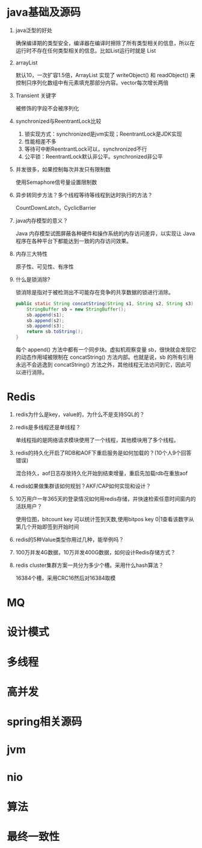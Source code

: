 # java基础及源码

1. java泛型的好处

   确保编译期的类型安全，编译器在编译时擦除了所有类型相关的信息，所以在运行时不存在任何类型相关的信息。比如List<String>运行时就是 List

2. arrayList

   默认10，一次扩容1.5倍，ArrayList 实现了 writeObject() 和 readObject() 来控制只序列化数组中有元素填充那部分内容。vector每次增长两倍

3. Transient 关键字

   被修饰的字段不会被序列化
   
4. synchronized与ReentrantLock比较

   1. 锁实现方式：synchronized是jvm实现；ReentrantLock是JDK实现
   2. 性能相差不多
   3. 等待可中断ReentrantLock可以，synchronized不行
   4. 公平锁：ReentrantLock默认非公平。synchronized非公平

5. 并发很多，如果控制每次并发只有限制数

   使用Semaphore信号量设置限制数

6. 异步转同步方法？多个线程等待等线程到达时执行的方法？

   CountDownLatch，CyclicBarrier

7. java内存模型的意义？

   Java 内存模型试图屏蔽各种硬件和操作系统的内存访问差异，以实现让 Java 程序在各种平台下都能达到一致的内存访问效果。

8. 内存三大特性

   原子性、可见性、有序性

9. 什么是锁消除?

   锁消除是指对于被检测出不可能存在竞争的共享数据的锁进行消除。

   ```java
   public static String concatString(String s1, String s2, String s3) {
       StringBuffer sb = new StringBuffer();
       sb.append(s1);
       sb.append(s2);
       sb.append(s3);
       return sb.toString();
   }
   ```

   每个 append() 方法中都有一个同步块。虚拟机观察变量 sb，很快就会发现它的动态作用域被限制在 concatString() 方法内部。也就是说，sb 的所有引用永远不会逃逸到 concatString() 方法之外，其他线程无法访问到它，因此可以进行消除。

# Redis

1. redis为什么是key，value的，为什么不是支持SQL的？

2. redis是多线程还是单线程？

   单线程指的是网络请求模块使用了一个线程，其他模块用了多个线程。

3. redis的持久化开启了RDB和AOF下重启服务是如何加载的？(10个人9个回答错误)

   混合持久，aof日志存放持久化开始到结束增量，重启先加载rdb在重放aof

4. redis如果做集群该如何规划？AKF/CAP如何实现和设计？

5. 10万用户一年365天的登录情况如何用redis存储，并快速检索任意时间窗内的活跃用户？

   使用位图，bitcount key 可以统计签到天数,使用bitpos key 0|1查看该数字从第几个开始即签到开始时间

6. redis的5种Value类型你用过几种，能举例吗？

7. 100万并发4G数据，10万并发400G数据，如何设计Redis存储方式？

8. redis cluster集群方案一共分为多少个槽。采用什么hash算法？

   16384个槽，采用CRC16然后对16384取模

# MQ



# 设计模式



# 多线程



# 高并发



# spring相关源码



# jvm



# nio



# 算法



# 最终一致性